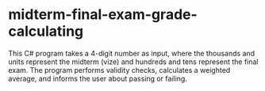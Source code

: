 # midterm-final-exam-grade-calculating
 This C# program takes a 4-digit number as input, where the thousands and units represent the midterm (vize) and hundreds and tens represent the final exam. The program performs validity checks, calculates a weighted average, and informs the user about passing or failing. 
